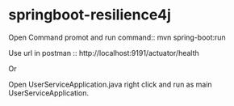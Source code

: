 # springboot-resilience4j

Open Command promot and run command:: 
mvn spring-boot:run


Use url in postman :: 
http://localhost:9191/actuator/health


Or 


Open UserServiceApplication.java 
right click and run as main UserServiceApplication.
